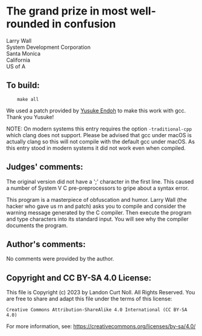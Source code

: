 # The grand prize in most well-rounded in confusion

Larry Wall  
System Development Corporation  
Santa Monica  
California  
US of A  

## To build:

        make all


We used a patch provided by [Yusuke Endoh](/winners.html#Yusuke_Endoh) to make
this work with gcc. Thank you Yusuke!

NOTE: On modern systems this entry requires the option `-traditional-cpp` which
clang does not support. Please be advised that gcc under macOS is actually
clang so this will not compile with the default gcc under macOS. As this entry
stood in modern systems it did not work even when compiled.


## Judges' comments:

The original version did not have a ';' character in the first line.
This caused a number of System V C pre-preprocessors to gripe about a
syntax error.

This program is a masterpiece of obfuscation and humor.  Larry Wall
(the hacker who gave us rn and patch) asks you to compile and consider
the warning message generated by the C compiler.  Then execute the
program and type characters into its standard input.  You will see why
the compiler documents the program.

## Author's comments:

No comments were provided by the author.

## Copyright and CC BY-SA 4.0 License:

This file is Copyright (c) 2023 by Landon Curt Noll.  All Rights Reserved.
You are free to share and adapt this file under the terms of this license:

    Creative Commons Attribution-ShareAlike 4.0 International (CC BY-SA 4.0)

For more information, see: https://creativecommons.org/licenses/by-sa/4.0/
